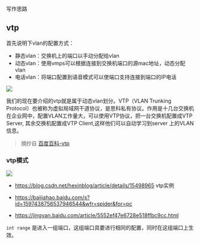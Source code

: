 
写作思路

## vtp

首先说明下vlan的配置方式：

* 静态vlan：交换机上的端口以手动分配给vlan
* 动态vlan：使用vmps可以根据连接到交换机端口的源mac地址，动态分配vlan
* 电话vlan：将端口配置到语音模式可以使端口支持连接到端口的IP电话

![](https://i.postimg.cc/Hx6X4dLK/2019-11-04-101116.png)

我们的现在要介绍的vtp就是属于动态vlan划分。VTP（VLAN Trunking Protocol）也被称为虚拟局域网干道协议，是思科私有协议。作用是十几台交换机在企业网中，配置VLAN工作量大，可以使用VTP协议，把一台交换机配置成VTP Server, 其余交换机配置成VTP Client,这样他们可以自动学习到server 上的VLAN 信息。

> 摘抄自 [百度百科-vtp](https://baike.baidu.com/item/VTP)

### vtp模式

![](https://i.postimg.cc/m2C3Kxpc/2019-11-04-101337.png)

* https://blog.csdn.net/hexinblog/article/details/15498965  vtp实例

* https://baijiahao.baidu.com/s?id=1597438756537946544&wfr=spider&for=pc

* https://jingyan.baidu.com/article/5552ef47e6728e518ffbc9cc.html

`int range` 是进入一组端口，这组端口具要进行相同的配置，同时在这组端口上生效。
